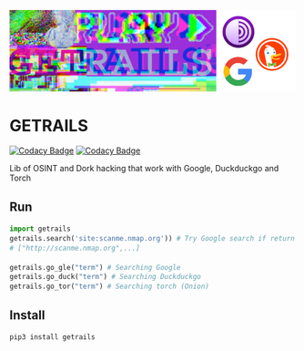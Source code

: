 ![Getrails](img/banner.png)

# GETRAILS

[![Codacy Badge](https://api.codacy.com/project/badge/Grade/fc02078872134bbc93b9e79a777dc14e)](https://app.codacy.com/manual/Jul10l1r4/getrails?utm_source=github.com&utm_medium=referral&utm_content=Jul10l1r4/getrails&utm_campaign=Badge_Grade_Dashboard)
[![Codacy Badge](https://api.codacy.com/project/badge/Grade/403eac2b51ef4546a1170720dfb46f1f)](https://app.codacy.com/manual/Jul10l1r4/getrails?utm_source=github.com&utm_medium=referral&utm_content=Jul10l1r4/getrails&utm_campaign=Badge_Grade_Dashboard)

Lib of OSINT and Dork hacking that work with Google, Duckduckgo and Torch

## Run

```python
import getrails
getrails.search('site:scanme.nmap.org')) # Try Google search if return error use Duckduckgo
# ["http://scanme.nmap.org",...]

getrails.go_gle("term") # Searching Google
getrails.go_duck("term") # Searching Duckduckgo
getrails.go_tor("term") # Searching torch (Onion)
```

## Install

```pypi
pip3 install getrails
```
